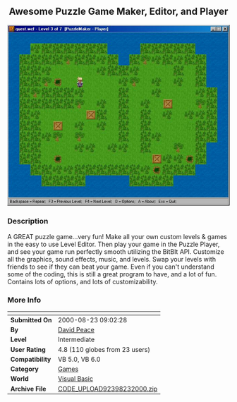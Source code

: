 ﻿<div align="center">

## Awesome Puzzle Game Maker, Editor, and Player

<img src="PIC20008231247454909.jpg">
</div>

### Description

A GREAT puzzle game...very fun! Make all your own custom levels & games in the easy to use Level Editor. Then play your game in the Puzzle Player, and see your game run perfectly smooth utilizing the BitBlt API. Customize all the graphics, sound effects, music, and levels. Swap your levels with friends to see if they can beat your game. Even if you can't understand some of the coding, this is still a great program to have, and a lot of fun. Contains lots of options, and lots of customizability.
 
### More Info
 


<span>             |<span>
---                |---
**Submitted On**   |2000-08-23 09:02:28
**By**             |[David Peace](https://github.com/Planet-Source-Code/PSCIndex/blob/master/ByAuthor/david-peace.md)
**Level**          |Intermediate
**User Rating**    |4.8 (110 globes from 23 users)
**Compatibility**  |VB 5\.0, VB 6\.0
**Category**       |[Games](https://github.com/Planet-Source-Code/PSCIndex/blob/master/ByCategory/games__1-38.md)
**World**          |[Visual Basic](https://github.com/Planet-Source-Code/PSCIndex/blob/master/ByWorld/visual-basic.md)
**Archive File**   |[CODE\_UPLOAD92398232000\.zip](https://github.com/Planet-Source-Code/david-peace-awesome-puzzle-game-maker-editor-and-player__1-10937/archive/master.zip)








